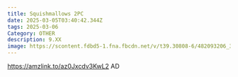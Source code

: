 ```yaml
---
title: Squishmallows 2PC
date: 2025-03-05T03:40:42.344Z
tags: 2025-03-06
Category: OTHER
description: 9.XX
image: https://scontent.fdbd5-1.fna.fbcdn.net/v/t39.30808-6/482093206_3006096352878290_7259760634580234512_n.jpg?_nc_cat=100&ccb=1-7&_nc_sid=aa7b47&_nc_ohc=8R2gD6Er9acQ7kNvgGiDTax&_nc_oc=AdhPGanhEpsRY2l6AnnSIijClRCzpZOxohJUzikjKVDP8JuN_eWIVD27Bq25uh9l7fhEksTJhyzYJAIA-sqmivrB&_nc_zt=23&_nc_ht=scontent.fdbd5-1.fna&_nc_gid=AEFStRVOGlOljAVVQuqFC1Y&oh=00_AYAM-Tpfl8jn6ea1Zn1if_skZSHZmOAEdpLWbJtrU9LDZw&oe=67CD98CD
---
```



https://amzlink.to/az0Jxcdv3KwL2   AD